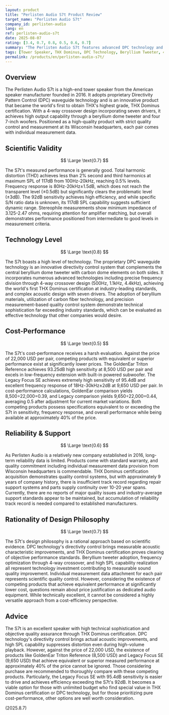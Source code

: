 ```yaml
---
layout: product
title: "Perlisten Audio S7t Product Review"
target_name: "Perlisten Audio S7t"
company_id: perlisten-audio
lang: en
ref: perlisten-audio-s7t
date: 2025-08-07
rating: [3.4, 0.7, 0.8, 0.5, 0.6, 0.7]
summary: "The Perlisten Audio S7t features advanced DPC technology and is the world's first tower speaker to receive THX Dominus certification. While it offers excellent measured performance and innovative design, its cost-performance faces challenges when compared to equivalent competing products."
tags: [Tower Speaker, THX Dominus, DPC Technology, Beryllium Tweeter, 4-way]
permalink: /products/en/perlisten-audio-s7t/
---
```


## Overview

The Perlisten Audio S7t is a high-end tower speaker from the American speaker manufacturer founded in 2016. It adopts proprietary Directivity Pattern Control (DPC) waveguide technology and is an innovative product that became the world's first to obtain THX's highest grade, THX Dominus certification. With a 4-way crossover design incorporating seven drivers, it achieves high output capability through a beryllium dome tweeter and four 7-inch woofers. Positioned as a high-quality product with strict quality control and measurement at its Wisconsin headquarters, each pair comes with individual measurement data.

## Scientific Validity

$$ \Large \text{0.7} $$

The S7t's measured performance is generally good. Total harmonic distortion (THD) achieves less than 2% second and third harmonics at maximum SPL of 117dB from 100Hz-20kHz, reaching 0.5% levels. Frequency response is 80Hz-20kHz±1.5dB, which does not reach the transparent level (±0.5dB) but significantly clears the problematic level (±3dB). The 92dB sensitivity achieves high efficiency, and while specific S/N ratio data is unknown, its 117dB SPL capability suggests sufficient dynamic range. Stereophile measurements show minimum impedance of 3.125-2.47 ohms, requiring attention for amplifier matching, but overall demonstrates performance positioned from intermediate to good levels in measurement criteria.

## Technology Level

$$ \Large \text{0.8} $$

The S7t boasts a high level of technology. The proprietary DPC waveguide technology is an innovative directivity control system that complements the central beryllium dome tweeter with carbon dome elements on both sides. It incorporates numerous advanced technologies including precise frequency division through 4-way crossover design (500Hz, 1.1kHz, 4.4kHz), achieving the world's first THX Dominus certification at industry-leading standards, and complex acoustic design with seven drivers. The adoption of beryllium materials, utilization of carbon fiber technology, and precision measurement-based quality control system demonstrate technical sophistication far exceeding industry standards, which can be evaluated as effective technology that other companies would desire.

## Cost-Performance

$$ \Large \text{0.5} $$

The S7t's cost-performance receives a harsh evaluation. Against the price of 22,000 USD per pair, competing products with equivalent or superior performance exist at significantly lower prices. The GoldenEar Triton Reference achieves 93.25dB high sensitivity at 8,500 USD per pair and excels in low-frequency extension with built-in powered subwoofer. The Legacy Focus SE achieves extremely high sensitivity of 95.4dB and excellent frequency response of 18Hz-30kHz±2dB at 9,650 USD per pair. In cost-performance calculations, GoldenEar comparison yields 8,500÷22,000=0.39, and Legacy comparison yields 9,650÷22,000=0.44, averaging 0.5 after adjustment for current market variations. Both competing products possess specifications equivalent to or exceeding the S7t in sensitivity, frequency response, and overall performance while being available at approximately 40% of the price.

## Reliability & Support

$$ \Large \text{0.6} $$

As Perlisten Audio is a relatively new company established in 2016, long-term reliability data is limited. Products come with standard warranty, and quality commitment including individual measurement data provision from Wisconsin headquarters is commendable. THX Dominus certification acquisition demonstrates quality control systems, but with approximately 9 years of company history, there is insufficient track record regarding repair support systems and parts supply continuity over 10-20 year spans. Currently, there are no reports of major quality issues and industry-average support standards appear to be maintained, but accumulation of reliability track record is needed compared to established manufacturers.

## Rationality of Design Philosophy

$$ \Large \text{0.7} $$

The S7t's design philosophy is a rational approach based on scientific evidence. DPC technology's directivity control brings measurable acoustic characteristic improvements, and THX Dominus certification proves clearing of objective performance standards. Beryllium tweeter adoption, frequency optimization through 4-way crossover, and high SPL capability realization all represent technology investment contributing to measurable sound quality improvement. Individual measurement data attachment for each pair represents scientific quality control. However, considering the existence of competing products that achieve equivalent performance at significantly lower cost, questions remain about price justification as dedicated audio equipment. While technically excellent, it cannot be considered a highly versatile approach from a cost-efficiency perspective.

## Advice

The S7t is an excellent speaker with high technical sophistication and objective quality assurance through THX Dominus certification. DPC technology's directivity control brings actual acoustic improvements, and high SPL capability suppresses distortion even during high-volume playback. However, against the price of 22,000 USD, the existence of products like GoldenEar Triton Reference (8,500 USD) and Legacy Focus SE (9,650 USD) that achieve equivalent or superior measured performance at approximately 40% of the price cannot be ignored. Those considering purchase are recommended to thoroughly compare with these competing products. Particularly, the Legacy Focus SE with 95.4dB sensitivity is easier to drive and achieves efficiency exceeding the S7t's 92dB. It becomes a viable option for those with unlimited budget who find special value in THX Dominus certification or DPC technology, but for those prioritizing pure cost-performance, other options are well worth consideration.

(2025.8.7)
